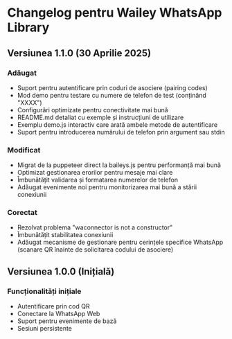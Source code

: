 # Changelog pentru Wailey WhatsApp Library

## Versiunea 1.1.0 (30 Aprilie 2025)

### Adăugat
- Suport pentru autentificare prin coduri de asociere (pairing codes)
- Mod demo pentru testare cu numere de telefon de test (conținând "XXXX")
- Configurări optimizate pentru conectivitate mai bună
- README.md detaliat cu exemple și instrucțiuni de utilizare
- Exemplu demo.js interactiv care arată ambele metode de autentificare
- Suport pentru introducerea numărului de telefon prin argument sau stdin

### Modificat
- Migrat de la puppeteer direct la baileys.js pentru performanță mai bună
- Optimizat gestionarea erorilor pentru mesaje mai clare
- Îmbunătățit validarea și formatarea numerelor de telefon
- Adăugat evenimente noi pentru monitorizarea mai bună a stării conexiunii

### Corectat
- Rezolvat problema "waconnector is not a constructor" 
- Îmbunătățit stabilitatea conexiunii
- Adăugat mecanisme de gestionare pentru cerințele specifice WhatsApp (scanare QR înainte de solicitarea codului de asociere)

## Versiunea 1.0.0 (Inițială)

### Funcționalități inițiale
- Autentificare prin cod QR
- Conectare la WhatsApp Web
- Suport pentru evenimente de bază
- Sesiuni persistente